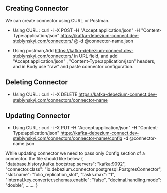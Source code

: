 ## Creating Connector 

We can create connector using CURL or Postman. 

- Using CURL : curl -i -X POST -H "Accept:application/json" -H "Content-Type:application/json" https://kafka-debezium-connect.dev-steblynskyi.com/connectors/ @-d @connector-name.json

- Using postman,Add https://kafka-debezium-connect.dev-steblynskyi.com/connectors/ in URL field, and add "Accept:application/json" , "Content-Type:application/json" headers, and in Body use "raw" and paste connector configuration. 

## Deleting Connector 

- Using CURL : curl -i -X DELETE https://kafka-debezium-connect.dev-steblynskyi.com/connectors/connector-name

## Updating Connector 

- Using CURL : curl -i -X PUT -H "Accept:application/json" -H "Content-Type:application/json" https://kafka-debezium-connect.dev-steblynskyi.com/connectors/connector-name/config -d @connector-name.json

While updating connector we need to pass only Config section of a connector. 
the file should like below 
{
    "database.history.kafka.bootstrap.servers": "kafka:9092",
    "connector.class": "io.debezium.connector.postgresql.PostgresConnector",
    "slot.name": "folio_replication_slot",
    "tasks.max": "1",
    "internal.key.converter.schemas.enable": "false",
    "decimal.handling.mode": "double",
    .......
}

 